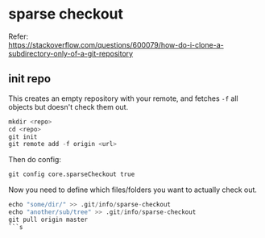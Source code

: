 # sparse checkout
Refer: \
https://stackoverflow.com/questions/600079/how-do-i-clone-a-subdirectory-only-of-a-git-repository

## init repo
This creates an empty repository with your remote, and fetches `-f` all objects but doesn't check them out. 
```s
mkdir <repo>
cd <repo>
git init
git remote add -f origin <url>
```
Then do config:
```s
git config core.sparseCheckout true
```
Now you need to define which files/folders you want to actually check out. 

```s
echo "some/dir/" >> .git/info/sparse-checkout
echo "another/sub/tree" >> .git/info/sparse-checkout
git pull origin master
```s